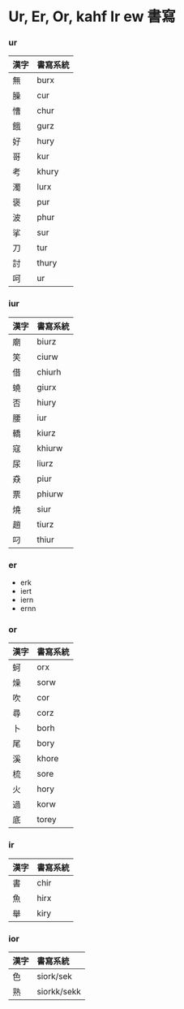 # Ur, Er, Or, kahf Ir ew 書寫

### ur

| 漢字 | 書寫系統 |
| --- | ---  |
| 無 | burx |
| 臊 | cur |
| 慒 | chur |
| 餓 | gurz |
| 好 | hury |
| 哥 | kur |
| 考 | khury |
| 濁 | lurx |
| 褒 | pur |
| 波 | phur |
| 挲 | sur |
| 刀 | tur |
| 討 | thury |
| 呵 | ur |

### iur

| 漢字 | 書寫系統 |
| --- | --- |
| 廟 | biurz |
| 笑 | ciurw |
| 借 | chiurh |
| 蟯 | giurx |
| 否 | hiury |
| 腰 | iur |
| 轎 | kiurz |
| 寇 | khiurw |
| 尿 | liurz |
| 猋 | piur |
| 票 | phiurw |
| 燒 | siur |
| 趙 | tiurz |
| 叼 | thiur |

### er

* erk
* iert
* iern
* ernn

### or

| 漢字 | 書寫系統 |
| :--- | :--- |
| 蚵 | orx |
| 燥 | sorw |
| 吹 | cor |
| 尋 | corz |
| 卜 | borh |
| 尾 | bory |
| 溪 | khore |
| 梳 | sore |
| 火 | hory |
| 過 | korw |
| 底 | torey |

### ir

| 漢字 | 書寫系統 |
| :--- | :--- |
| 書 | chir |
| 魚 | hirx |
| 舉 | kiry |

### ior

| 漢字 | 書寫系統 |
| :--- | :--- |
| 色 | siork/sek |
| 熟 | siorkk/sekk |
